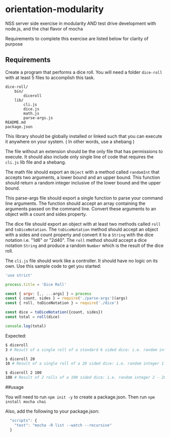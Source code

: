 # orientation-modularity

NSS server side exercise in modularity AND test drive development with node.js, and the chai flavor of mocha 

Requirements to complete this exercise are listed below for clarity of purpose

## Requirements
Create a program that performs a dice roll. You will need a folder `dice-roll` with at least 5 files to accomplish this task.

```
dice-roll/
    bin/
        diceroll
    lib/
        cli.js
        dice.js
        math.js
        parse-args.js
README.md
package.json
```

This library should be globally installed or linked such that you can execute it
anywhere on your system. ( In other words, use a shebang )

The file without an extension should be the only file that has permissions to
execute. It should also include only single line of code that requires the
`cli.js` lib file and a shebang.

The math file should export an `Object` with a method called `randomInt` that
accepts two arguments, a lower bound and an upper bound. This function
should return a random integer inclusive of the lower bound and the upper bound.

This parse-args file should export a single function to parse your command line
arguments. The function should accept an array containing the arguments passed
on the command line. Convert these arguments to an object with a count and sides
property.

The dice file should export an object with at least two methods called
`roll` and `toDiceNotation`. The `toDiceNotation` method should accept
an object with a sides and count property and convert it to a `String`
with the dice notation i.e. "1d6" or "2d40". The `roll` method should
accept a dice notation `String` and produce a random `Number` which is
the result of the dice roll.

The `cli.js` file should work like a controller. It should have no logic
on its own. Use this sample code to get you started:

```js
'use strict'

process.title = 'Dice Roll'

const { argv: [,, ...args] } = process
const { count, sides } = require('./parse-args')(args)
const { roll, toDiceNotation } = require('./dice')

const dice = toDiceNotation({count, sides})
const total = roll(dice)

console.log(total)
```

Expected:

```bash
$ diceroll
3 # Result of a single roll of a standard 6 sided dice: i.e. random integer 1 - 6
```

```bash
$ diceroll 20
10 # Result of a single roll of a 20 sided dice: i.e. random integer 1 - 20
```

```bash
$ diceroll 2 100
100 # Result of 2 rolls of a 100 sided dice: i.e. random integer 2 - 200
```

##usage 

You will need to run `npm init -y` to create a package.json. Then run `npm install mocha chai`

Also, add the following to your package.json:
```js
  "scripts": {
    "test": "mocha -R list --watch --recursive"
  }